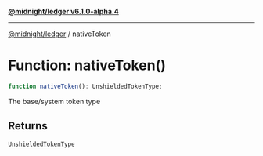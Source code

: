 [**@midnight/ledger v6.1.0-alpha.4**](../README.md)

***

[@midnight/ledger](../globals.md) / nativeToken

# Function: nativeToken()

```ts
function nativeToken(): UnshieldedTokenType;
```

The base/system token type

## Returns

[`UnshieldedTokenType`](../type-aliases/UnshieldedTokenType.md)
